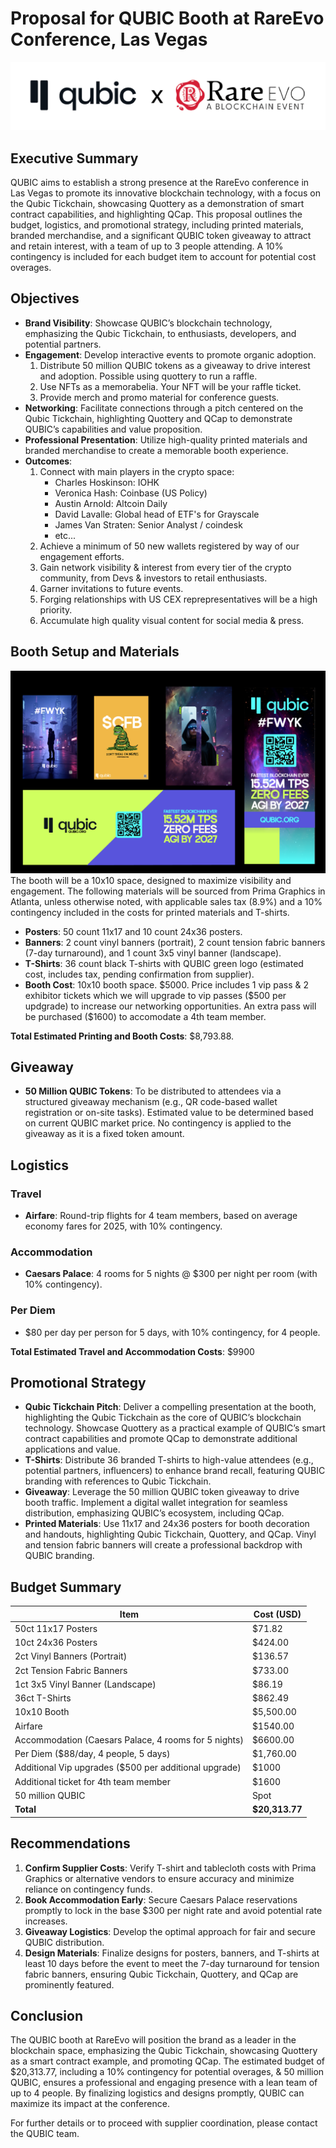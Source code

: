 # Proposal for QUBIC Booth at RareEvo Conference, Las Vegas
![evoheader](assets/qubicevoheader.png)
## Executive Summary
QUBIC aims to establish a strong presence at the RareEvo conference in Las Vegas to promote its innovative blockchain technology, with a focus on the Qubic Tickchain, showcasing Quottery as a demonstration of smart contract capabilities, and highlighting QCap. This proposal outlines the budget, logistics, and promotional strategy, including printed materials, branded merchandise, and a significant QUBIC token giveaway to attract and retain interest, with a team of up to 3 people attending. A 10% contingency is included for each budget item to account for potential cost overages.

## Objectives
- **Brand Visibility**: Showcase QUBIC’s blockchain technology, emphasizing the Qubic Tickchain, to enthusiasts, developers, and potential partners.
- **Engagement**: Develop interactive events to promote organic adoption.
    1. Distribute 50 million QUBIC tokens as a giveaway to drive interest and adoption. Possible using quottery to run a raffle. 
    2. Use NFTs as a memorabelia. Your NFT will be your raffle ticket.
    3. Provide merch and promo material for conference guests.
- **Networking**: Facilitate connections through a pitch centered on the Qubic Tickchain, highlighting Quottery and QCap to demonstrate QUBIC’s capabilities and value proposition.
- **Professional Presentation**: Utilize high-quality printed materials and branded merchandise to create a memorable booth experience.
- **Outcomes**:
    1. Connect with main players in the crypto space:
        * Charles Hoskinson: IOHK
        * Veronica Hash: Coinbase (US Policy)
        * Austin Arnold: Altcoin Daily
        * David Lavalle: Global head of ETF's for Grayscale
        * James Van Straten: Senior Analyst / coindesk
        * etc...
    2. Achieve a minimum of 50 new wallets registered by way of our engagement efforts.
    3. Gain network visibility & interest from every tier of the crypto community, from Devs & investors to retail enthusiasts.
    4. Garner invitations to future events.
    5. Forging relationships with US CEX reprepresentatives will be a high priority.
    6. Accumulate high quality visual content for social media & press.

## Booth Setup and Materials
![Proofs](assets/webproof.png)
The booth will be a 10x10 space, designed to maximize visibility and engagement. The following materials will be sourced from Prima Graphics in Atlanta, unless otherwise noted, with applicable sales tax (8.9%) and a 10% contingency included in the costs for printed materials and T-shirts.

- **Posters**: 50 count 11x17 and 10 count 24x36 posters.
- **Banners**: 2 count vinyl banners (portrait), 2 count tension fabric banners (7-day turnaround), and 1 count 3x5 vinyl banner (landscape).
- **T-Shirts**: 36 count black T-shirts with QUBIC green logo (estimated cost, includes tax, pending confirmation from supplier).
- **Booth Cost**: 10x10 booth space. $5000. Price includes 1 vip pass & 2 exhibitor tickets which we will upgrade to vip passes ($500 per updgrade) to increase our networking opportunities. An extra pass will be purchased ($1600) to accomodate a 4th team member.

**Total Estimated Printing and Booth Costs**: $8,793.88.

## Giveaway
- **50 Million QUBIC Tokens**: To be distributed to attendees via a structured giveaway mechanism (e.g., QR code-based wallet registration or on-site tasks). Estimated value to be determined based on current QUBIC market price. No contingency is applied to the giveaway as it is a fixed token amount.

## Logistics
### Travel
- **Airfare**: Round-trip flights for 4 team members, based on average economy fares for 2025, with 10% contingency.

### Accommodation
- **Caesars Palace**: 4 rooms for 5 nights @ $300 per night per room (with 10% contingency).

### Per Diem
- $80 per day per person for 5 days, with 10% contingency, for 4 people.

**Total Estimated Travel and Accommodation Costs**: $9900

## Promotional Strategy
- **Qubic Tickchain Pitch**: Deliver a compelling presentation at the booth, highlighting the Qubic Tickchain as the core of QUBIC’s blockchain technology. Showcase Quottery as a practical example of QUBIC’s smart contract capabilities and promote QCap to demonstrate additional applications and value.
- **T-Shirts**: Distribute 36 branded T-shirts to high-value attendees (e.g., potential partners, influencers) to enhance brand recall, featuring QUBIC branding with references to Qubic Tickchain.
- **Giveaway**: Leverage the 50 million QUBIC token giveaway to drive booth traffic. Implement a digital wallet integration for seamless distribution, emphasizing QUBIC’s ecosystem, including QCap.
- **Printed Materials**: Use 11x17 and 24x36 posters for booth decoration and handouts, highlighting Qubic Tickchain, Quottery, and QCap. Vinyl and tension fabric banners will create a professional backdrop with QUBIC branding.


## Budget Summary
| Item | Cost (USD) |
|------|------------|
| 50ct 11x17 Posters | $71.82 |
| 10ct 24x36 Posters | $424.00 |
| 2ct Vinyl Banners (Portrait) | $136.57 |
| 2ct Tension Fabric Banners | $733.00 |
| 1ct 3x5 Vinyl Banner (Landscape) | $86.19 |
| 36ct T-Shirts | $862.49 |
| 10x10 Booth | $5,500.00 |
| Airfare | $1540.00 |
| Accommodation (Caesars Palace, 4 rooms for 5 nights) | $6600.00 |
| Per Diem ($88/day, 4 people, 5 days) | $1,760.00 |
| Additional Vip upgrades ($500 per additional upgrade) | $1000 |
| Additional ticket for 4th team member | $1600 |
| 50 million QUBIC | Spot |
| **Total** | **$20,313.77** |

## Recommendations
1. **Confirm Supplier Costs**: Verify T-shirt and tablecloth costs with Prima Graphics or alternative vendors to ensure accuracy and minimize reliance on contingency funds.
2. **Book Accommodation Early**: Secure Caesars Palace reservations promptly to lock in the base $300 per night rate and avoid potential rate increases.
3. **Giveaway Logistics**: Develop the optimal approach for fair and secure QUBIC distribution.
4. **Design Materials**: Finalize designs for posters, banners, and T-shirts at least 10 days before the event to meet the 7-day turnaround for tension fabric banners, ensuring Qubic Tickchain, Quottery, and QCap are prominently featured.

## Conclusion
The QUBIC booth at RareEvo will position the brand as a leader in the blockchain space, emphasizing the Qubic Tickchain, showcasing Quottery as a smart contract example, and promoting QCap. The estimated budget of $20,313.77, including a 10% contingency for potential overages, & 50 million QUBIC, ensures a professional and engaging presence with a lean team of up to 4 people. By finalizing logistics and designs promptly, QUBIC can maximize its impact at the conference.

For further details or to proceed with supplier coordination, please contact the QUBIC team.